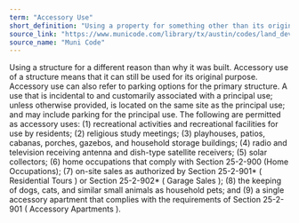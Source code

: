 ```yaml
---
term: "Accessory Use"
short_definition: "Using a property for something other than its original purpose without making changes to it."
source_link: "https://www.municode.com/library/tx/austin/codes/land_development_code?nodeId=TIT25LADE_CH25-2ZO_SUBCHAPTER_CUSDERE_ART5ACUS_S25-2-891ACUSGE"
source_name: "Muni Code"
---
```

Using a structure for a different reason than why it was built. Accessory use of a structure means that it can still be used for its original purpose. Accessory use can also refer to parking options for the primary structure.
A use that is incidental to and customarily associated with a principal use; unless otherwise provided, is located on the same site as the principal use; and may include parking for the principal use.  The following are permitted as accessory uses: (1) recreational activities and recreational facilities for use by residents; (2) religious study meetings; (3) playhouses, patios, cabanas, porches, gazebos, and household storage buildings; (4) radio and television receiving antenna and dish-type satellite receivers; (5) solar collectors; (6) home occupations that comply with Section 25-2-900 (Home Occupations); (7) on-site sales as authorized by Section 25-2-901* ( Residential Tours ) or Section 25-2-902* ( Garage Sales ); (8) the keeping of dogs, cats, and similar small animals as household pets; and (9) a single accessory apartment that complies with the requirements of Section 25-2-901 ( Accessory Apartments ).
